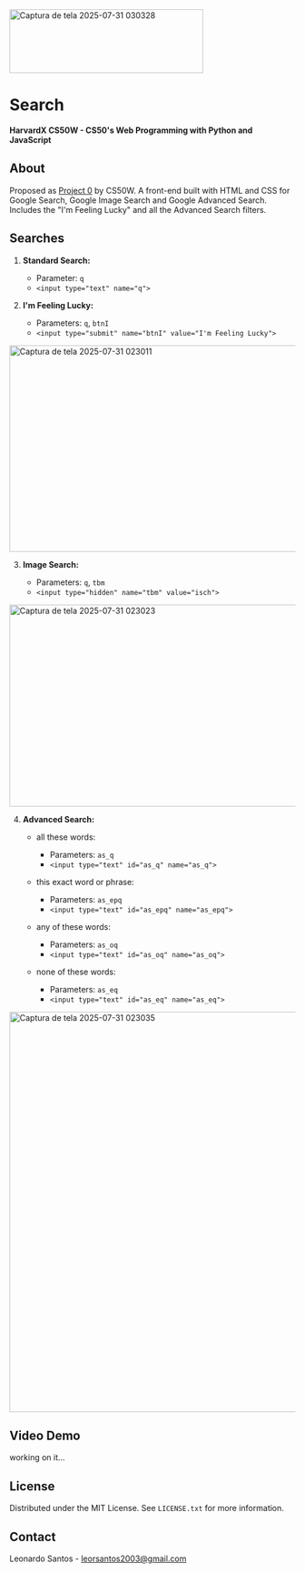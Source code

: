 
<img width="341" height="112" alt="Captura de tela 2025-07-31 030328" src="https://github.com/user-attachments/assets/25697585-9ed2-4f35-81e3-1bf7aba1ca23" />

# Search

**HarvardX CS50W - CS50's Web Programming with Python and JavaScript**

## About

Proposed as [Project 0](https://cs50.harvard.edu/web/projects/0/search/) by CS50W. A front-end built with HTML and CSS for Google Search, Google Image Search and Google Advanced Search. Includes the "I'm Feeling Lucky" and all the Advanced Search filters.

## Searches

1. **Standard Search:**

   * Parameter: `q`
   * `<input type="text" name="q">`

2. **I'm Feeling Lucky:**

   * Parameters: `q`, `btnI`
   * `<input type="submit" name="btnI" value="I'm Feeling Lucky">`

<img width="812" height="363" alt="Captura de tela 2025-07-31 023011" src="https://github.com/user-attachments/assets/d5febd06-9299-437f-99d8-fa20920c9984" />

3. **Image Search:**

   * Parameters: `q`, `tbm`
   * `<input type="hidden" name="tbm" value="isch">`

<img width="805" height="355" alt="Captura de tela 2025-07-31 023023" src="https://github.com/user-attachments/assets/97be8cc5-ca24-4717-9d95-a8f40342d10c" />

4. **Advanced Search:**

   * all these words:

     * Parameters: `as_q`
     * `<input type="text" id="as_q" name="as_q">`

   * this exact word or phrase:

     * Parameters: `as_epq`
     * `<input type="text" id="as_epq" name="as_epq">`

   * any of these words:

     * Parameters: `as_oq`
     * `<input type="text" id="as_oq" name="as_oq">`

   * none of these words:

     * Parameters: `as_eq`
     * `<input type="text" id="as_eq" name="as_eq">`

<img width="1026" height="704" alt="Captura de tela 2025-07-31 023035" src="https://github.com/user-attachments/assets/ba952a59-9efd-496a-9a22-9a3a95279c16" />

## Video Demo

working on it...

## License

Distributed under the MIT License. See `LICENSE.txt` for more information.

## Contact

Leonardo Santos - <leorsantos2003@gmail.com>
